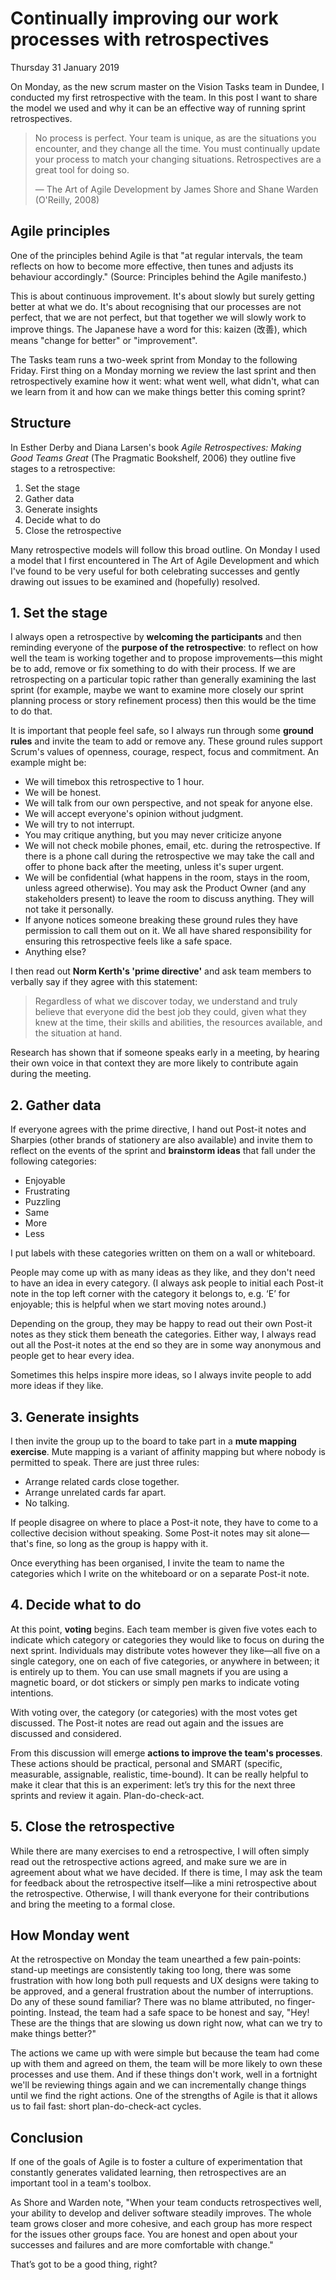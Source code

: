# Continually improving our work processes with retrospectives

Thursday 31 January 2019

On Monday, as the new scrum master on the Vision Tasks team in Dundee, I conducted my first retrospective with the team. In this post I want to share the model we used and why it can be an effective way of running sprint retrospectives.

> No process is perfect. Your team is unique, as are the situations you encounter, and they change all the time. You must continually update your process to match your changing situations. Retrospectives are a great tool for doing so. 
> 
> — The Art of Agile Development by James Shore and Shane Warden (O'Reilly, 2008)


## Agile principles

One of the principles behind Agile is that "at regular intervals, the team reflects on how to become more effective, then tunes and adjusts its behaviour accordingly." (Source: Principles behind the Agile manifesto.)

This is about continuous improvement. It's about slowly but surely getting better at what we do. It's about recognising that our processes are not perfect, that we are not perfect, but that together we will slowly work to improve things. The Japanese have a word for this: kaizen (改善), which means "change for better" or "improvement".

The Tasks team runs a two-week sprint from Monday to the following Friday. First thing on a Monday morning we review the last sprint and then retrospectively examine how it went: what went well, what didn't, what can we learn from it and how can we make things better this coming sprint?


## Structure

In Esther Derby and Diana Larsen's book _Agile Retrospectives: Making Good Teams Great_ (The Pragmatic Bookshelf, 2006) they outline five stages to a retrospective:

1. Set the stage
2. Gather data
3. Generate insights
4. Decide what to do
5. Close the retrospective

Many retrospective models will follow this broad outline. On Monday I used a model that I first encountered in The Art of Agile Development and which I've found to be very useful for both celebrating successes and gently drawing out issues to be examined and (hopefully) resolved.


## 1. Set the stage

I always open a retrospective by **welcoming the participants** and then reminding everyone of the **purpose of the retrospective**: to reflect on how well the team is working together and to propose improvements—this might be to add, remove or fix something to do with their process. If we are retrospecting on a particular topic rather than generally examining the last sprint (for example, maybe we want to examine more closely our sprint planning process or story refinement process) then this would be the time to do that.

It is important that people feel safe, so I always run through some **ground rules** and invite the team to add or remove any. These ground rules support Scrum's values of openness, courage, respect, focus and commitment. An example might be:

* We will timebox this retrospective to 1 hour.
* We will be honest.
* We will talk from our own perspective, and not speak for anyone else.
* We will accept everyone's opinion without judgment.
* We will try to not interrupt.
* You may critique anything, but you may never criticize anyone
* We will not check mobile phones, email, etc. during the retrospective. If there is a phone call during the retrospective we may take the call and offer to phone back after the meeting, unless it's super urgent.
* We will be confidential (what happens in the room, stays in the room, unless agreed otherwise).
You may ask the Product Owner (and any stakeholders present) to leave the room to discuss anything. They will not take it personally.
* If anyone notices someone breaking these ground rules they have permission to call them out on it. We all have shared responsibility for ensuring this retrospective feels like a safe space.
* Anything else?

I then read out **Norm Kerth's 'prime directive'** and ask team members to verbally say if they agree with this statement:

> Regardless of what we discover today, we understand and truly believe that everyone did the best job they could, given what they knew at the time, their skills and abilities, the resources available, and the situation at hand.

Research has shown that if someone speaks early in a meeting, by hearing their own voice in that context they are more likely to contribute again during the meeting.


## 2. Gather data

If everyone agrees with the prime directive, I hand out Post-it notes and Sharpies (other brands of stationery are also available) and invite them to reflect on the events of the sprint and **brainstorm ideas** that fall under the following categories:

* Enjoyable
* Frustrating
* Puzzling
* Same
* More
* Less

I put labels with these categories written on them on a wall or whiteboard.

People may come up with as many ideas as they like, and they don't need to have an idea in every category. (I always ask people to initial each Post-it note in the top left corner with the category it belongs to, e.g. ‘E’ for enjoyable; this is helpful when we start moving notes around.)

Depending on the group, they may be happy to read out their own Post-it notes as they stick them beneath the categories. Either way, I always read out all the Post-it notes at the end so they are in some way anonymous and people get to hear every idea.

Sometimes this helps inspire more ideas, so I always invite people to add more ideas if they like.


## 3. Generate insights

I then invite the group up to the board to take part in a **mute mapping exercise**. Mute mapping is a variant of affinity mapping but where nobody is permitted to speak. There are just three rules:

* Arrange related cards close together.
* Arrange unrelated cards far apart.
* No talking.
 
If people disagree on where to place a Post-it note, they have to come to a collective decision without speaking. Some Post-it notes may sit alone—that's fine, so long as the group is happy with it.

Once everything has been organised, I invite the team to name the categories which I write on the whiteboard or on a separate Post-it note.


## 4. Decide what to do

At this point, **voting** begins. Each team member is given five votes each to indicate which category or categories they would like to focus on during the next sprint. Individuals may distribute votes however they like—all five on a single category, one on each of five categories, or anywhere in between; it is entirely up to them. You can use small magnets if you are using a magnetic board, or dot stickers or simply pen marks to indicate voting intentions.

With voting over, the category (or categories) with the most votes get discussed. The Post-it notes are read out again and the issues are discussed and considered.

From this discussion will emerge **actions to improve the team's processes**. These actions should be practical, personal and SMART (specific, measurable, assignable, realistic, time-bound). It can be really helpful to make it clear that this is an experiment: let’s try this for the next three sprints and review it again. Plan-do-check-act.
  

## 5. Close the retrospective

While there are many exercises to end a retrospective, I will often simply read out the retrospective actions agreed, and make sure we are in agreement about what we have decided. If there is time, I may ask the team for feedback about the retrospective itself—like a mini retrospective about the retrospective. Otherwise, I will thank everyone for their contributions and bring the meeting to a formal close.


## How Monday went

At the retrospective on Monday the team unearthed a few pain-points: stand-up meetings are consistently taking too long, there was some frustration with how long both pull requests and UX designs were taking to be approved, and a general frustration about the number of interruptions. Do any of these sound familiar? There was no blame attributed, no finger-pointing. Instead, the team had a safe space to be honest and say, "Hey! These are the things that are slowing us down right now, what can we try to make things better?"

The actions we came up with were simple but because the team had come up with them and agreed on them, the team will be more likely to own these processes and use them. And if these things don't work, well in a fortnight we'll be reviewing things again and we can incrementally change things until we find the right actions. One of the strengths of Agile is that it allows us to fail fast: short plan-do-check-act cycles.


## Conclusion

If one of the goals of Agile is to foster a culture of experimentation that constantly generates validated learning, then retrospectives are an important tool in a team's toolbox.

As Shore and Warden note, "When your team conducts retrospectives well, your ability to develop and deliver software steadily improves. The whole team grows closer and more cohesive, and each group has more respect for the issues other groups face. You are honest and open about your successes and failures and are more comfortable with change."

That’s got to be a good thing, right?
